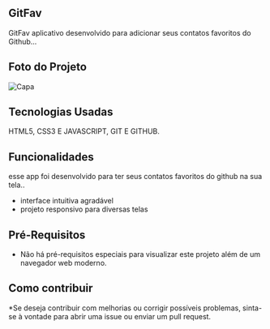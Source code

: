 ## GitFav

GitFav aplicativo desenvolvido para adicionar seus  contatos favoritos do Github...


## Foto do Projeto

![Capa](https://github.com/dantascrispim/gitfav-rocketseatdantas/assets/114705745/fd402fac-b4ff-42c7-9062-2f08a96d1901)

## Tecnologias Usadas
  HTML5, CSS3 E JAVASCRIPT, GIT E GITHUB.

## Funcionalidades
esse app foi desenvolvido para ter seus contatos favoritos do github na sua tela..
* interface intuitiva agradável
* projeto responsivo para diversas telas

## Pré-Requisitos

* Não há pré-requisitos especiais para visualizar este projeto além de um navegador web moderno.
## Como contribuir

*Se deseja contribuir com melhorias ou corrigir possíveis problemas, sinta-se à vontade para abrir uma issue ou enviar um pull request.

